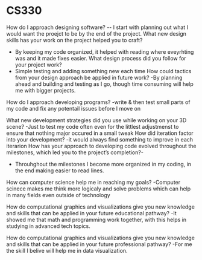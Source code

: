 # CS330
How do I approach designing software?
-- I start with planning out what I would want the proejct to be by the end of the project.
What new design skills has your work on the project helped you to craft?
 - By keeping my code organized, it helped with reading where eveyrhting was and it made fixes easier.
What design process did you follow for your project work?
 - Simple testing and adding something new each time 
How could tactics from your design approach be applied in future work?
-By planning ahead and building and testing as I go, though time consuming will help me with bigger projects. 



How do I approach developing programs?
-write & then test small parts of my code and fix any potentail issues before I move on

What new development strategies did you use while working on your 3D scene?
-Just to test my code often even for the littlest adjustmenst to ensure that nothing major occured in a small tweak
How did iteration factor into your development?
-it would always find something to improve in each iterarion 
How has your approach to developing code evolved throughout the milestones, which led you to the project’s completion?-
- Throuhghout the milestones I become more organized in my coding, in the end making easier to read lines. 



How can computer science help me in reaching my goals?
-Computer scinece makes me think more logicaly and solve problems which can help in many fields even outside of technology 

How do computational graphics and visualizations give you new knowledge and skills that can be applied in your future educational pathway?
-It showed me that math and programming work together, with this helps in studying in advanced tech topics. 

How do computational graphics and visualizations give you new knowledge and skills that can be applied in your future professional pathway?
-For me the skill I belive will help me in data visualization. 

